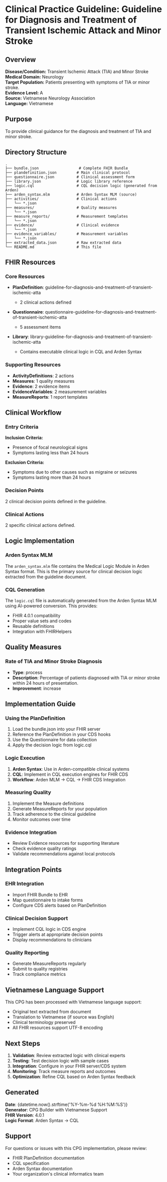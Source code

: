 # Clinical Practice Guideline: Guideline for Diagnosis and Treatment of Transient Ischemic Attack and Minor Stroke

## Overview

**Disease/Condition:** Transient Ischemic Attack (TIA) and Minor Stroke  
**Medical Domain:** Neurology  
**Target Population:** Patients presenting with symptoms of TIA or minor stroke.  
**Evidence Level:** A  
**Source:** Vietnamese Neurology Association  
**Language:** Vietnamese

## Purpose

To provide clinical guidance for the diagnosis and treatment of TIA and minor stroke.

## Directory Structure

```
.
├── bundle.json                  # Complete FHIR Bundle
├── plandefinition.json         # Main clinical protocol
├── questionnaire.json          # Clinical assessment form
├── library.json                # Logic library reference
├── logic.cql                   # CQL decision logic (generated from Arden)
├── arden_syntax.mlm            # Arden Syntax MLM (source)
├── activities/                 # Clinical actions
│   └── *.json
├── measures/                   # Quality measures
│   └── *.json
├── measure_reports/            # Measurement templates
│   └── *.json
├── evidence/                   # Clinical evidence
│   └── *.json
├── evidence_variables/         # Measurement variables
│   └── *.json
├── extracted_data.json         # Raw extracted data
└── README.md                   # This file
```

## FHIR Resources

### Core Resources
- **PlanDefinition**: guideline-for-diagnosis-and-treatment-of-transient-ischemic-atta
  - 2 clinical actions defined
  
- **Questionnaire**: questionnaire-guideline-for-diagnosis-and-treatment-of-transient-ischemic-atta
  - 5 assessment items

- **Library**: library-guideline-for-diagnosis-and-treatment-of-transient-ischemic-atta
  - Contains executable clinical logic in CQL and Arden Syntax

### Supporting Resources
- **ActivityDefinitions**: 2 actions
- **Measures**: 1 quality measures
- **Evidence**: 2 evidence items
- **EvidenceVariables**: 2 measurement variables
- **MeasureReports**: 1 report templates

## Clinical Workflow

### Entry Criteria

**Inclusion Criteria:**
- Presence of focal neurological signs
- Symptoms lasting less than 24 hours

**Exclusion Criteria:**
- Symptoms due to other causes such as migraine or seizures
- Symptoms lasting more than 24 hours


### Decision Points

2 clinical decision points defined in the guideline.

### Clinical Actions

2 specific clinical actions defined.

## Logic Implementation

### Arden Syntax MLM
The `arden_syntax.mlm` file contains the Medical Logic Module in Arden Syntax format. This is the primary source for clinical decision logic extracted from the guideline document.

### CQL Generation
The `logic.cql` file is automatically generated from the Arden Syntax MLM using AI-powered conversion. This provides:
- FHIR 4.0.1 compatibility
- Proper value sets and codes
- Reusable definitions
- Integration with FHIRHelpers

## Quality Measures

### Rate of TIA and Minor Stroke Diagnosis
- **Type**: process
- **Description**: Percentage of patients diagnosed with TIA or minor stroke within 24 hours of presentation.
- **Improvement**: increase


## Implementation Guide

### Using the PlanDefinition
1. Load the bundle.json into your FHIR server
2. Reference the PlanDefinition in your CDS hooks
3. Use the Questionnaire for data collection
4. Apply the decision logic from logic.cql

### Logic Execution
1. **Arden Syntax**: Use in Arden-compatible clinical systems
2. **CQL**: Implement in CQL execution engines for FHIR CDS
3. **Workflow**: Arden MLM → CQL → FHIR CDS Integration

### Measuring Quality
1. Implement the Measure definitions
2. Generate MeasureReports for your population
3. Track adherence to the clinical guideline
4. Monitor outcomes over time

### Evidence Integration
- Review Evidence resources for supporting literature
- Check evidence quality ratings
- Validate recommendations against local protocols

## Integration Points

### EHR Integration
- Import FHIR Bundle to EHR
- Map questionnaire to intake forms
- Configure CDS alerts based on PlanDefinition

### Clinical Decision Support
- Implement CQL logic in CDS engine
- Trigger alerts at appropriate decision points
- Display recommendations to clinicians

### Quality Reporting
- Generate MeasureReports regularly
- Submit to quality registries
- Track compliance metrics

## Vietnamese Language Support

This CPG has been processed with Vietnamese language support:
- Original text extracted from document
- Translation to Vietnamese (if source was English)
- Clinical terminology preserved
- All FHIR resources support UTF-8 encoding

## Next Steps

1. **Validation**: Review extracted logic with clinical experts
2. **Testing**: Test decision logic with sample cases
3. **Integration**: Configure in your FHIR server/CDS system
4. **Monitoring**: Track measure reports and outcomes
5. **Optimization**: Refine CQL based on Arden Syntax feedback

## Generated

**Date**: {datetime.now().strftime('%Y-%m-%d %H:%M:%S')}  
**Generator**: CPG Builder with Vietnamese Support  
**FHIR Version**: 4.0.1  
**Logic Format**: Arden Syntax → CQL

## Support

For questions or issues with this CPG implementation, please review:
- FHIR PlanDefinition documentation
- CQL specification
- Arden Syntax documentation
- Your organization's clinical informatics team

